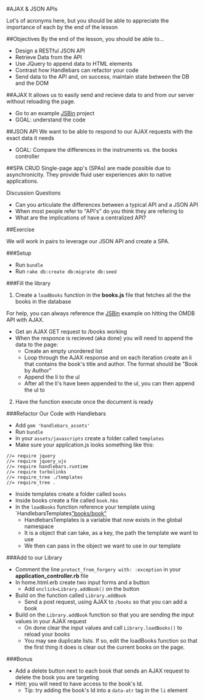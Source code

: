 #AJAX & JSON APIs

Lot's of acronyms here, but you should be able to appreciate the importance of each by the end of the lesson

##Objectives
By the end of the lesson, you should be able to...

* Design a RESTful JSON API
* Retrieve Data from the API
* Use JQuery to append data to HTML elements
* Contrast how Handlebars can refactor your code
* Send data to the API and, on success, maintain state between the DB and the DOM

##AJAX
It allows us to easily send and recieve data to and from our server without reloading the page.
 
 * Go to an example [JSBin](http://jsbin.com/qamocegowe/7/edit?html,js,output) project
 * GOAL: understand the code


##JSON API
We want to be able to respond to our AJAX requests with the exact data it needs

* GOAL: Compare the differences in the instruments vs. the books controller

##SPA CRUD
Single-page app's (SPAs) are made possible due to asynchronicity. They provide fluid user experiences akin to native applications.

Discussion Questions
* Can you articulate the differences between a typical API and a JSON API
* When most people refer to "API's" do you think they are refering to 
* What are the implications of have a centralized API? 
 
##Exercise

 We will work in pairs to leverage our JSON API and create a SPA.

###Setup

* Run `bundle`
* Run `rake db:create db:migrate db:seed`

###Fill the library

1) Create a `loadBooks` function in the **books.js** file that fetches all the the books in the database 

For help, you can always reference the [JSBin](http://jsbin.com/qamocegowe/7/edit?html,js,output) example on hitting the OMDB API with AJAX.

* Get an AJAX GET request to /books working
* When the responce is recieved (aka done) you will need to append the data to the page:
    * Create an empty unordered list
    * Loop through the AJAX response and on each iteration create an li that contains the book's title and author. The format should be "Book by Author"
    * Append the li to the ul
    * After all the li's have been appended to the ul, you can then append the ul to 

2) Have the function execute once the document is ready

###Refactor Our Code with Handlebars

* Add `gem 'handlebars_assets'`
* Run `bundle`
* In your `assets/javascripts` create a folder called `templates`
* Make sure your application.js looks something like this:

```
//= require jquery
//= require jquery_ujs
//= require handlebars.runtime
//= require turbolinks
//= require_tree ./templates
//= require_tree .
```
* Inside templates create a folder called `books`
* Inside books create a file called `book.hbs`
* In the `loadBooks` function reference your template using `HandlebarsTemplates["books/book"](book)
    * HandlebarsTemplates is a variable that now exists in the global namespace
    * It is a object that can take, as a key, the path the template we want to use
    * We then can pass in the object we want to use in our template

###Add to our Library

* Comment the line `protect_from_forgery with: :exception` in your **application_controller.rb** file
* In home.html.erb create two input forms and a button
    * Add `onclick=Library.addBook()` on the button
* Build on the function called `Library.addBook`
    * Send a post request, using AJAX to `/books` so that you can add a book
* Build on the `Library.addBook` function so that you are sending the input values in your AJAX request
    * On done clear the input values and call `Library.loadBooks()` to reload your books
    * You may see duplicate lists. If so, edit the loadBooks function so that the first thing it does is clear out the current books on the page.

###Bonus

* Add a delete button next to each book that sends an AJAX request to delete the book you are targeting
* Hint: you will need to have access to the book's Id.
    * Tip: try adding the book's Id into a `data-atr` tag in the `li` element 
